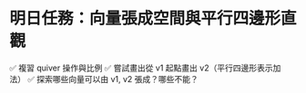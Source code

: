 # 明日任務：向量張成空間與平行四邊形直觀

✅ 複習 quiver 操作與比例
✅ 嘗試畫出從 v1 起點畫出 v2（平行四邊形表示加法）
✅ 探索哪些向量可以由 v1, v2 張成？哪些不能？


